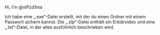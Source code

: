 Hi, I’m @xIPzd1ma

Ich habe eine „.exe“-Datei erstellt, mit der du einen Ordner mit einem Passwort sichern kannst.
Die „.zip“-Datei enthält ein Erklärvideo und eine „.txt“-Datei, in der alles ausführlich beschrieben wird. 


